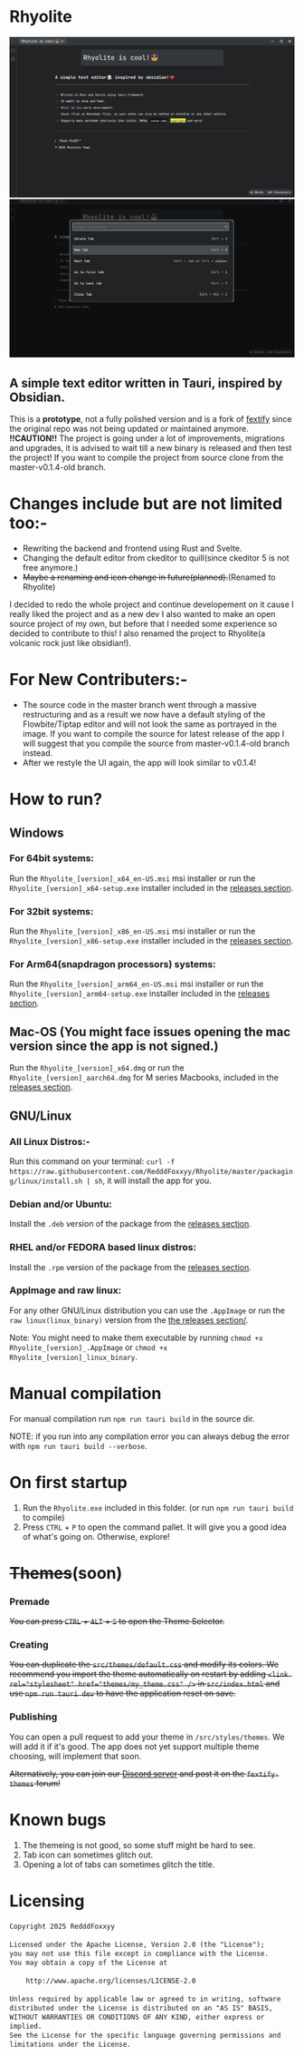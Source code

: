 # Rhyolite

<img src='assets\Rhyolite_is_cool_2.png'>
<img src='assets\Rhyolite_is_cool_3.png'>

## A simple text editor written in Tauri, inspired by Obsidian. 


This is a **prototype**, not a fully polished version and is a fork of [fextify](https://github.com/face-hh/fextify) since the original repo was not being updated or maintained anymore. **!!CAUTION!!** The project is going under a lot of improvements, migrations and upgrades, it is advised to wait till a new binary is released and then test the project! If you want to compile the project from source clone from the master-v0.1.4-old branch.

# Changes include but are not limited too:-
- Rewriting the backend and frontend using Rust and Svelte.
- Changing the default editor from ckeditor to quill(since ckeditor 5 is not free anymore.)
- ~~Maybe a renaming and icon change in future(planned).~~(Renamed to Rhyolite)

I decided to redo the whole project and continue developement on it cause I really liked the project and as a new dev I also wanted to make an open source project of my own, but before that I needed some experience so decided to contribute to this! I also renamed the project to Rhyolite(a volcanic rock just like obsidian!).

# For New Contributers:-
- The source code in the master branch went through a massive restructuring and as a result we now have a default styling of the Flowbite/Tiptap editor and will not look the same as portrayed in the image. If you want to compile the source for latest release of the app I will suggest that you compile the source from master-v0.1.4-old branch instead.
- After we restyle the UI again, the app will look similar to v0.1.4!

# How to run?

## Windows

### For 64bit systems:
Run the `Rhyolite_[version]_x64_en-US.msi` msi installer or run the `Rhyolite_[version]_x64-setup.exe` installer included in the [releases section](https://github.com/RedddFoxxyy/Rhyolite/releases).

### For 32bit systems:
Run the `Rhyolite_[version]_x86_en-US.msi` msi installer or run the `Rhyolite_[version]_x86-setup.exe` installer included in the [releases section](https://github.com/RedddFoxxyy/Rhyolite/releases).

### For Arm64(snapdragon processors) systems:
Run the `Rhyolite_[version]_arm64_en-US.msi` msi installer or run the `Rhyolite_[version]_arm64-setup.exe` installer included in the [releases section](https://github.com/RedddFoxxyy/Rhyolite/releases).

## Mac-OS (You might face issues opening the mac version since the app is not signed.)

Run the `Rhyolite_[version]_x64.dmg` or run the `Rhyolite_[version]_aarch64.dmg` for M series Macbooks, included in the [releases section](https://github.com/RedddFoxxyy/Rhyolite/releases).

## GNU/Linux

### All Linux Distros:-

Run this command on your terminal: `curl -f https://raw.githubusercontent.com/RedddFoxxyy/Rhyolite/master/packaging/linux/install.sh | sh`, it will install the app for you.

### Debian and/or Ubuntu:

Install the `.deb` version of the package from the [releases section](https://github.com/RedddFoxxyy/Rhyolite/releases).

### RHEL and/or FEDORA based linux distros:

Install the `.rpm` version of the package from the [releases section](https://github.com/RedddFoxxyy/Rhyolite/releases).

### AppImage and raw linux:

For any other GNU/Linux distribution you can use the `.AppImage` or run the `raw linux(linux_binary)` version from the [the releases section/](https://github.com/RedddFoxxyy/Rhyolite/releases).

Note: You might need to make them executable by running `chmod +x Rhyolite_[version]_.AppImage` or `chmod +x Rhyolite_[version]_linux_binary`.

# Manual compilation

For manual compilation run `npm run tauri build` in the source dir.

NOTE: if you run into any compilation error you can always debug the error with `npm run tauri build --verbose`.

# On first startup

1. Run the `Rhyolite.exe` included in this folder. (or run `npm run tauri build` to compile)
2. Press `CTRL` + `P` to open the command pallet. It will give you a good idea of what's going on. Otherwise, explore!

# ~~Themes~~(soon)

### Premade

~~You can press `CTRL` + `ALT` + `S` to open the Theme Selector.~~

### Creating

~~You can duplicate the `src/themes/default.css` and modify its colors. We recommend you import the theme automatically on restart by adding `<link rel="stylesheet" href="themes/my_theme.css" />` in `src/index.html` and use `npm run tauri dev` to have the application reset on save.~~

### Publishing

You can open a pull request to add your theme in `/src/styles/themes`. We will add it if it's good. The app does not yet support multiple theme choosing, will implement that soon.

~~Alternatively, you can join our [Discord server](https://discord.gg/K6FAd8FTma) and post it on the `fextify-themes` forum!~~

# Known bugs

1. The themeing is not good, so some stuff might be hard to see.
2. Tab icon can sometimes glitch out.
3. Opening a lot of tabs can sometimes glitch the title.

# Licensing

```
Copyright 2025 RedddFoxxyy

Licensed under the Apache License, Version 2.0 (the "License");
you may not use this file except in compliance with the License.
You may obtain a copy of the License at

    http://www.apache.org/licenses/LICENSE-2.0

Unless required by applicable law or agreed to in writing, software
distributed under the License is distributed on an "AS IS" BASIS,
WITHOUT WARRANTIES OR CONDITIONS OF ANY KIND, either express or implied.
See the License for the specific language governing permissions and
limitations under the License.
```

